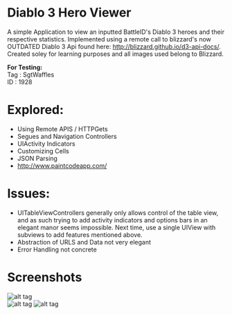 Diablo 3 Hero Viewer
=

A simple Application to view an inputted BattleID's Diablo 3 heroes and their respective statistics. Implemented using a remote call to blizzard's now OUTDATED Diablo 3 Api found here: http://blizzard.github.io/d3-api-docs/. Created soley for learning purposes and all images used belong to Blizzard.

**For Testing:**  
Tag : SgtWaffles  
ID  : 1928

Explored:
=
- Using Remote APIS / HTTPGets
- Segues and Navigation Controllers
- UIActivity Indicators
- Customizing Cells
- JSON Parsing
- http://www.paintcodeapp.com/

Issues:
=
- UITableViewControllers generally only allows control of the table view, and as such trying to add activity indicators and options bars in an elegant manor seems impossible. Next time, use a single UIView with subviews to add features mentioned above.
- Abstraction of URLS and Data not very elegant
- Error Handling not concrete

Screenshots
=

![alt tag](http://puu.sh/7PDlH/16be004704.jpg)  
![alt tag](http://puu.sh/7PN08/adb9e61be0.jpg)
![alt tag](http://puu.sh/7PN5b/a33d650477.png)
